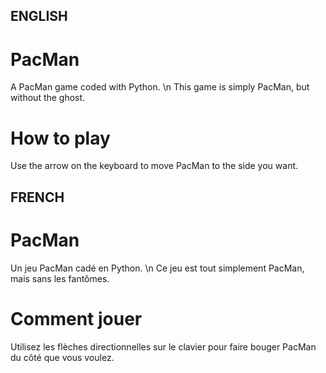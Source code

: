 ##  ENGLISH  ##
# PacMan #
A PacMan game coded with Python. \n
This game is simply PacMan, but without the ghost.

# How to play #
Use the arrow on the keyboard to move PacMan to the side you want.

##  FRENCH  ##
# PacMan #
Un jeu PacMan cadé en Python. \n
Ce jeu est tout simplement PacMan, mais sans les fantômes.

# Comment jouer #
Utilisez les flèches directionnelles sur le clavier pour faire bouger PacMan
du côté que vous voulez.
